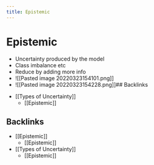 ```yaml
---
title: Epistemic
---
```


# Epistemic
- Uncertainty produced by the model 
- Class imbalance etc
- Reduce by adding more info
- ![[Pasted image 20220323154101.png]]
- ![[Pasted image 20220323154228.png]]## Backlinks
* [[Types of Uncertainty]]
	* [[Epistemic]]

## Backlinks
* [[Epistemic]]
	* [[Epistemic]]
* [[Types of Uncertainty]]
	* [[Epistemic]]

